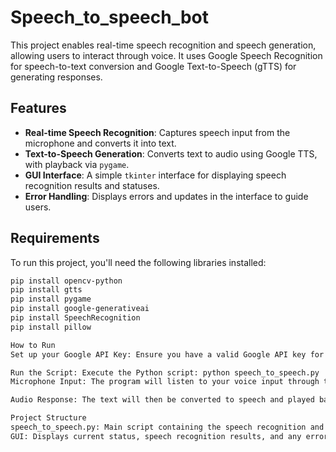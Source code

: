 # Speech_to_speech_bot
This project enables real-time speech recognition and speech generation, allowing users to interact through voice. It uses Google Speech Recognition for speech-to-text conversion and Google Text-to-Speech (gTTS) for generating responses.

## Features
- **Real-time Speech Recognition**: Captures speech input from the microphone and converts it into text.
- **Text-to-Speech Generation**: Converts text to audio using Google TTS, with playback via `pygame`.
- **GUI Interface**: A simple `tkinter` interface for displaying speech recognition results and statuses.
- **Error Handling**: Displays errors and updates in the interface to guide users.

## Requirements
To run this project, you'll need the following libraries installed:

```bash
pip install opencv-python
pip install gtts
pip install pygame
pip install google-generativeai
pip install SpeechRecognition
pip install pillow

How to Run
Set up your Google API Key: Ensure you have a valid Google API key for accessing Speech Recognition and Generative AI services. Update the GOOGLE_API_KEY variable in the script.

Run the Script: Execute the Python script: python speech_to_speech.py
Microphone Input: The program will listen to your voice input through the microphone. Once the audio is processed, it will be displayed as text in the GUI.

Audio Response: The text will then be converted to speech and played back using the pygame mixer.

Project Structure
speech_to_speech.py: Main script containing the speech recognition and text-to-speech logic.
GUI: Displays current status, speech recognition results, and any errors during processing.
